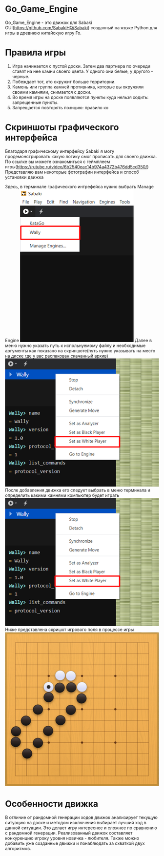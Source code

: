 # Go_Game_Engine
Go_Game_Engine - это движок для Sabaki GUI(https://github.com/SabakiHQ/Sabaki) созданный на языке Python для игры в древнюю китайскую игру Го.
# Правила игры
1)	Игра начинается с пустой доски. Затем два партнера по очереди ставят на нее камни своего цвета. У одного они белые, у другого - черные.
2)	Побеждает тот, кто окружит больше территории.
3)	Камень или группа камней противника, которые вы окружили своими камнями, снимается с доски.
4)	Во время игры на доске появляются пункты куда нельзя ходить: запрещенные пункты.
5)	Запрещается повторять позицию: правило ко
# Скриншоты графического интерфейса
Благодаря графическому интерфейсу Sabaki я могу продемонстрировать какую логику смог прописать для своего движка.
По ссылке вы можете ознакомиться с геймплеем игры(https://rutube.ru/video/6b2540eac14b974a4372b476dd5cd350/)
Представляю вам некоторые фотографии интерфейса и способ установки движка

Здесь, в терминале графического интрефейса нужно выбрать Manage Engine
![Скриншот установки](https://github.com/ultralightbeat/Go_Game_Engine/blob/master/images/engine_dowload_1.png)
Далее в меню нужно указать путь к испольнуемому файлу и необходимые аргументы как показано на скриншоте(путь нужно указывать на место на диске где у вас распакован скачанный архив) 
![Скриншот определения пути и аргументов](https://github.com/ultralightbeat/Go_Game_Engine/blob/master/images/engine_dowload.png)
После добавления движка его следует выбрать в меню терминала и определить какими камнями компьютер будет играть
![Скриншот выбора какими камнями будет играть движок](https://github.com/ultralightbeat/Go_Game_Engine/blob/master/images/engine_dowload.png)
Ниже представлена скришот игрового поля в процессе игры
![Скриншот игрового поля](https://github.com/ultralightbeat/Go_Game_Engine/blob/master/images/ban.png)

# Особенности движка
В отличие от рандомной генерации ходов движок анализирует текущую ситуацию на доске и методом исключения выбирает лучший ход в данной ситуации. Это делает игру интереснее и сложнее по сравнению с рандомной генерации. Реализованный движок составляет конкуренцию игроку уровня новичка - любителя. Также можно добавить уже созданные движки и понаблюдать за схваткой двух алгоритмов. 






